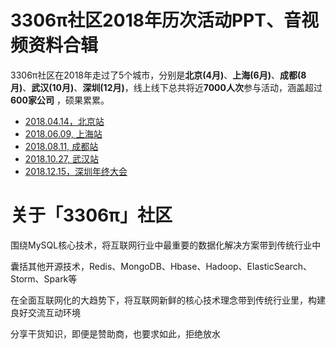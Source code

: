 # 3306π社区2018年历次活动PPT、音视频资料合辑

3306π社区在2018年走过了5个城市，分别是**北京(4月)**、**上海(6月)**、**成都(8月)**、**武汉(10月)**、**深圳(12月)**，线上线下总共将近**7000人次**参与活动，涵盖超过**600家公司** ，硕果累累。

* [2018.04.14，北京站](2018.04.14-北京)
* [2018.06.09, 上海站](2018.06.09-上海)
* [2018.08.11, 成都站](2018.08.11-成都)
* [2018.10.27, 武汉站](2018.10.27-武汉)
* [2018.12.15，深圳年终大会](2018.12.15-深圳)

# 关于「3306π」社区

围绕MySQL核心技术，将互联网行业中最重要的数据化解决方案带到传统行业中

囊括其他开源技术，Redis、MongoDB、Hbase、Hadoop、ElasticSearch、Storm、Spark等

在全面互联网化的大趋势下，将互联网新鲜的核心技术理念带到传统行业里，构建良好交流互动环境

分享干货知识，即便是赞助商，也要求如此，拒绝放水
